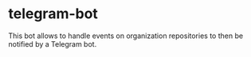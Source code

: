 # telegram-bot

This bot allows to handle events on organization repositories to then be notified by a Telegram bot.

